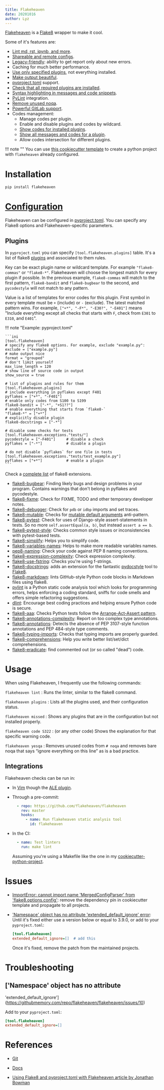 ```yaml
---
title: Flakeheaven
date: 20201016
author: Lyz
---
```


[Flakeheaven](https://github.com/flakeheaven/flakeheaven) is a [Flake8](flake8.md) wrapper
to make it cool.

Some of it's features are:

* [Lint md, rst, ipynb, and
    more](https://flakeheaven.readthedocs.io/parsers.html).
* [Shareable and remote
    configs](https://flakeheaven.readthedocs.io/config.html#base).
* [Legacy-friendly](https://flakeheaven.readthedocs.io/commands/baseline.html):
    ability to get report only about new errors.
* Caching for much better performance.
* [Use only specified
    plugins](https://flakeheaven.readthedocs.io/config.html#plugins), not
    everything installed.
* [Make output beautiful](https://flakeheaven.readthedocs.io/formatters.html).
* [pyproject.toml](https://www.python.org/dev/peps/pep-0518/) support.
* [Check that all required plugins are
    installed](https://flakeheaven.readthedocs.io/commands/missed.html).
* [Syntax highlighting in messages and code
    snippets](https://flakeheaven.readthedocs.io/formatters.html#colored-with-source-code).
* [PyLint](https://github.com/PyCQA/pylint) integration.
* [Remove unused noqa](https://flakeheaven.readthedocs.io/commands/yesqa.html).
* [Powerful GitLab support](https://flakeheaven.readthedocs.io/formatters.html#gitlab).
* Codes management:
    * Manage codes per plugin.
    * Enable and disable plugins and codes by wildcard.
    * [Show codes for installed plugins](https://flakeheaven.readthedocs.io/commands/plugins.html).
    * [Show all messages and codes for a plugin](https://flakeheaven.readthedocs.io/commands/codes.html).
    * Allow codes intersection for different plugins.

!!! note ""
    You can use [this cookiecutter
    template](https://github.com/johnwidhalm/cookiecutter-python-project) to create
    a python project with `flakeheaven` already configured.

# Installation

```bash
pip install flakeheaven
```

# [Configuration](https://flakeheaven.readthedocs.io/config.html)

Flakeheaven can be configured in
[pyproject.toml](https://www.python.org/dev/peps/pep-0518/). You can specify any
Flake8 options and Flakeheaven-specific parameters.

## Plugins

In `pyproject.toml` you can specify `[tool.flakeheaven.plugins]` table. It's
a list of flake8 [plugins](https://flakeheaven.readthedocs.io/plugins.html) and
associated to them rules.

Key can be exact plugin name or wildcard template. For example `"flake8-commas"`
or `"flake8-*"`. Flakeheaven will choose the longest match for every plugin if
possible. In the previous example, `flake8-commas` will match to the first
pattern, `flake8-bandit` and `flake8-bugbear` to the second, and `pycodestyle`
will not match to any pattern.

Value is a list of templates for error codes for this plugin. First symbol in
every template must be `+` (include) or `-` (exclude). The latest matched
pattern wins. For example, `["+*", "-F*", "-E30?", "-E401"]` means "Include
everything except all checks that starts with `F`, check from `E301` to `E310`,
and `E401`".

!!! note "Example: pyproject.toml"

    ```ini
    [tool.flakeheaven]
    # specify any flake8 options. For example, exclude "example.py":
    exclude = ["example.py"]
    # make output nice
    format = "grouped"
    # don't limit yourself
    max_line_length = 120
    # show line of source code in output
    show_source = true

    # list of plugins and rules for them
    [tool.flakeheaven.plugins]
    # include everything in pyflakes except F401
    pyflakes = ["+*", "-F401"]
    # enable only codes from S100 to S199
    flake8-bandit = ["-*", "+S1??"]
    # enable everything that starts from `flake8-`
    "flake8-*" = ["+*"]
    # explicitly disable plugin
    flake8-docstrings = ["-*"]

    # disable some checks for tests
    [tool.flakeheaven.exceptions."tests/"]
    pycodestyle = ["-F401"]     # disable a check
    pyflakes = ["-*"]           # disable a plugin

    # do not disable `pyflakes` for one file in tests
    [tool.flakeheaven.exceptions."tests/test_example.py"]
    pyflakes = ["+*"]           # enable a plugin
    ```

Check a [complete
list](https://github.com/DmytroLitvinov/awesome-flake8-extensions) of flake8
extensions.

* [flake8-bugbear](https://github.com/PyCQA/flake8-bugbear): Finding likely bugs
    and design problems in your program. Contains warnings that don't belong in
    pyflakes and pycodestyle.
* [flake8-fixme](https://github.com/tommilligan/flake8-fixme): Check for FIXME,
    TODO and other temporary developer notes.
* [flake8-debugger](https://github.com/JBKahn/flake8-debugger): Check for
    `pdb` or `idbp` imports and set traces.
* [flake8-mutable](https://github.com/ebeweber/flake8-mutable): Checks for
    [mutable default
    arguments](python_anti_patterns.md#mutable-default-arguments) anti-pattern.
* [flake8-pytest](https://github.com/vikingco/flake8-pytest): Check for uses of
    Django-style assert-statements in tests. So no more `self.assertEqual(a, b)`,
    but instead `assert a == b`.
* [flake8-pytest-style](https://github.com/m-burst/flake8-pytest-style): Checks
    common style issues or inconsistencies with pytest-based tests.
* [flake8-simplify](https://github.com/MartinThoma/flake8-simplify): Helps you
    to simplify code.
* [flake8-variables-names](https://github.com/best-doctor/flake8-variables-names):
    Helps to make more readable variables names.
* [pep8-naming](https://github.com/PyCQA/pep8-naming): Check your code against
    PEP 8 naming conventions.
* [flake8-expression-complexity](https://github.com/best-doctor/flake8-expression-complexity):
    Check expression complexity.
* [flake8-use-fstring](https://github.com/MichaelKim0407/flake8-use-fstring):
    Checks you're using f-strings.
* [flake8-docstrings](https://gitlab.com/pycqa/flake8-docstrings): adds an
    extension for the fantastic
    [pydocstyle](https://github.com/pycqa/pydocstyle) tool to [Flake8](flake8.md).
* [flake8-markdown](https://github.com/johnfraney/flake8-markdown): lints
    GitHub-style Python code blocks in Markdown files using flake8.
* [pylint](https://github.com/PyCQA/pylint) is a Python static code analysis
    tool which looks for programming errors, helps enforcing a coding standard,
    sniffs for code smells and offers simple refactoring suggestions.
* [dlint](https://github.com/dlint-py/dlint): Encourage best coding practices
    and helping ensure Python code is secure.
* [flake8-aaa](https://github.com/jamescooke/flake8-aaa): Checks Python tests
    follow the [Arrange-Act-Assert
    pattern](https://github.com/jamescooke/flake8-aaa#what-is-the-arrange-act-assert-pattern).
* [flake8-annotations-complexity](https://github.com/best-doctor/flake8-annotations-complexity):
    Report on too complex type annotations.
* [flake8-annotations](https://github.com/sco1/flake8-annotations): Detects the
    absence of PEP 3107-style function annotations and PEP 484-style type
    comments.
* [flake8-typing-imports](https://github.com/asottile/flake8-typing-imports):
    Checks that typing imports are properly guarded.
* [flake8-comprehensions](https://github.com/adamchainz/flake8-comprehensions):
    Help you write better list/set/dict comprehensions.
* [flake8-eradicate](https://github.com/sobolevn/flake8-eradicate):  find
    commented out (or so called "dead") code.

# Usage

When using Flakeheaven, I frequently use the following commands:

`flakeheaven lint`
: Runs the linter, similar to the flake8 command.

`flakeheaven plugins`
: Lists all the plugins used, and their configuration status.

`flakeheaven missed`
: Shows any plugins that are in the configuration but not installed properly.

`flakeheaven code S322`
: (or any other code) Shows the explanation for that specific warning code.

`flakeheaven yesqa`
: Removes unused codes from `# noqa` and removes bare noqa that says “ignore
    everything on this line” as is a bad practice.

## Integrations

Flakeheaven checks can be run in:

* In [Vim](vim.md) though the [ALE plugin](vim_plugins.md#flakeheaven).

* Through a pre-commit:

    ```yaml
      - repo: https://github.com/flakeheaven/flakeheaven
        rev: master
        hooks:
          - name: Run flakeheaven static analysis tool
            id: flakeheaven
    ```

* In the CI:
    ```yaml
      - name: Test linters
        run: make lint
    ```

    Assuming you're using a Makefile like the one in my
    [cookiecutter-python-project](https://github.com/johnwidhalm/cookiecutter-python-project/).

# Issues

* [ImportError: cannot import name 'MergedConfigParser' from
    'flake8.options.config'](https://github.com/flakeheaven/flakeheaven/issues/22):
    remove the dependency pin in cookiecutter template and propagate to all
    projects.
* ['Namespace' object has no attribute 'extended_default_ignore'
    error](https://github.com/flakeheaven/flakeheaven/issues/10#issuecomment-823512441):
    Until it's fixed either use a version below or equal to 3.9.0, or add to
    your `pyproject.toml`:

    ```ini
    [tool.flakeheaven]
    extended_default_ignore=[]  # add this
    ```

    Once it's fixed, remove the patch from the maintained projects.

# Troubleshooting

## ['Namespace' object has no attribute
'extended_default_ignore'](https://githubmemory.com/repo/flakeheaven/flakeheaven/issues/10)

Add to your `pyproject.toml`:

```ini
[tool.flakeheaven]
extended_default_ignore=[]
```

# References

* [Git](https://github.com/flakeheaven/flakeheaven)
* [Docs](https://flakeheaven.readthedocs.io/)

* [Using Flake8 and pyproject.toml with Flakeheaven article by Jonathan
    Bowman](https://dev.to/bowmanjd/using-flake8-and-pyproject-toml-with-flakeheaven-1cn1)

